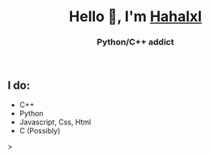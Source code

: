 <h1 align="center" > Hello 👋, I'm <a href="#">Hahalxl</a></h1>
<h3 align="center">Python/C++ addict</h3>
<br>
<h2>I do: </h2>
<div>
  <ul>
    <li>C++</li>
    <li>Python</li>
    <li>Javascript, Css, Html</li>
    <li>C (Possibly)</li>
  </ul>
</div>
>
